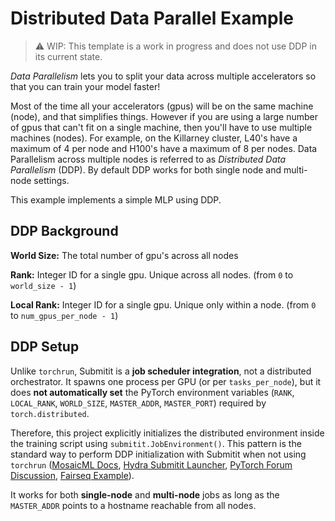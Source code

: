 # Distributed Data Parallel Example

> :warning: WIP: This template is a work in progress and does not use DDP in its current state.

*Data Parallelism* lets you to split your data across multiple accelerators so that you can train your model faster!

Most of the time all your accelerators (gpus) will be on the same machine (node), and that simplifies things. However if you are using a large number of gpus that can't fit on a single machine, then you'll have to use multiple machines (nodes). For example, on the Killarney cluster, L40's have a maximum of 4 per node and H100's have a maximum of 8 per nodes. Data Parallelism across multiple nodes is referred to as *Distributed Data Parallelism* (DDP). By default DDP works for both single node and multi-node settings.

This example implements a simple MLP using DDP.

## DDP Background

**World Size:** The total number of gpu's across all nodes

**Rank:** Integer ID for a single gpu. Unique across all nodes. (from `0` to `world_size - 1`)

**Local Rank:** Integer ID for a single gpu. Unique only within a node. (from `0` to `num_gpus_per_node - 1`)

## DDP Setup

Unlike `torchrun`, Submitit is a **job scheduler integration**, not a distributed orchestrator. It spawns one process per GPU (or per `tasks_per_node`), but it does **not automatically set** the PyTorch environment variables (`RANK`, `LOCAL_RANK`, `WORLD_SIZE`, `MASTER_ADDR`, `MASTER_PORT`) required by `torch.distributed`.

Therefore, this project explicitly initializes the distributed environment inside the training script using `submitit.JobEnvironment()`.
This pattern is the standard way to perform DDP initialization with Submitit when not using `torchrun`
([MosaicML Docs](https://docs.mosaicml.com/projects/composer/en/stable/examples/training_with_submitit.html),
[Hydra Submitit Launcher](https://hydra.cc/docs/plugins/submitit_launcher/),
[PyTorch Forum Discussion](https://discuss.pytorch.org/t/using-submitit-for-distributed-training/121881),
[Fairseq Example](https://github.com/facebookresearch/fairseq/blob/main/examples/language_model/submitit_train.py)).

It works for both **single-node** and **multi-node** jobs as long as the `MASTER_ADDR` points to a hostname reachable from all nodes.
